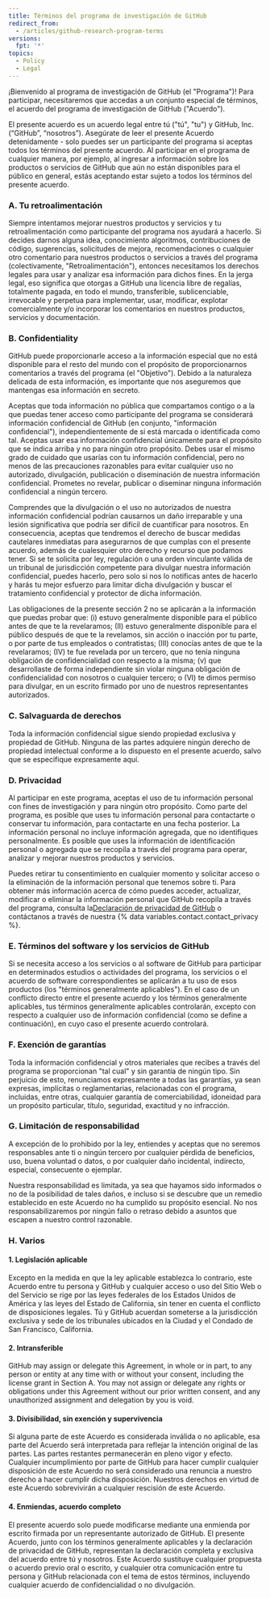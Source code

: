 ```yaml
---
title: Términos del programa de investigación de GitHub
redirect_from:
  - /articles/github-research-program-terms
versions:
  fpt: '*'
topics:
  - Policy
  - Legal
---
```


¡Bienvenido al programa de investigación de GitHub (el "Programa")! Para participar, necesitaremos que accedas a un conjunto especial de términos, el acuerdo del programa de investigación de GitHub ("Acuerdo").

El presente acuerdo es un acuerdo legal entre tú ("tú", "tu") y GitHub, Inc. (“GitHub”, “nosotros”). Asegúrate de leer el presente Acuerdo detenidamente - solo puedes ser un participante del programa si aceptas todos los términos del presente acuerdo. Al participar en el programa de cualquier manera, por ejemplo, al ingresar a información sobre los productos o servicios de GitHub que aún no están disponibles para el público en general, estás aceptando estar sujeto a todos los términos del presente acuerdo.

### A. Tu retroalimentación

Siempre intentamos mejorar nuestros productos y servicios y tu retroalimentación como participante del programa nos ayudará a hacerlo. Si decides darnos alguna idea, conocimiento algoritmos, contribuciones de código, sugerencias, solicitudes de mejora, recomendaciones o cualquier otro comentario para nuestros productos o servicios a través del programa (colectivamente, "Retroalimentación"), entonces necesitamos los derechos legales para usar y analizar esa información para dichos fines. En la jerga legal, eso significa que otorgas a GitHub una licencia libre de regalías, totalmente pagada, en todo el mundo, transferible, sublicenciable, irrevocable y perpetua para implementar, usar, modificar, explotar comercialmente y/o incorporar los comentarios en nuestros productos, servicios y documentación.

### B. Confidentiality

GitHub puede proporcionarle acceso a la información especial que no está disponible para el resto del mundo con el propósito de proporcionarnos comentarios a través del programa (el "Objetivo"). Debido a la naturaleza delicada de esta información, es importante que nos aseguremos que mantengas esa información en secreto.

Aceptas que toda información no pública que compartamos contigo o a la que puedas tener acceso como participante del programa se considerará información confidencial de GitHub (en conjunto, "información confidencial"), independientemente de si está marcada o identificada como tal. Aceptas usar esa información confidencial únicamente para el propósito que se indica arriba y no para ningún otro propósito. Debes usar el mismo grado de cuidado que usarías con tu información confidencial, pero no menos de las precauciones razonables para evitar cualquier uso no autorizado, divulgación, publicación o diseminación de nuestra información confidencial. Prometes no revelar, publicar o diseminar ninguna información confidencial a ningún tercero.

Comprendes que la divulgación o el uso no autorizados de nuestra información confidencial podrían causarnos un daño irreparable y una lesión significativa que podría ser difícil de cuantificar para nosotros. En consecuencia, aceptas que tendremos el derecho de buscar medidas cautelares inmediatas para asegurarnos de que cumplas con el presente acuerdo, además de cualesquier otro derecho y recurso que podamos tener. Si se te solicita por ley, regulación o una orden vinculante válida de un tribunal de jurisdicción competente para divulgar nuestra información confidencial, puedes hacerlo, pero solo si nos lo notificas antes de hacerlo y harás tu mejor esfuerzo para limitar dicha divulgación y buscar el tratamiento confidencial y protector de dicha información.

Las obligaciones de la presente sección 2 no se aplicarán a la información que puedas probar que: (i) estuvo generalmente disponible para el público antes de que te la revelaramos; (II) estuvo generalmente disponible para el público después de que te la revelamos, sin acción o inacción por tu parte, o por parte de tus empleados o contratistas; (III) conocías antes de que te la revelaramos; (IV) te fue revelada por un tercero, que no tenía ninguna obligación de confidencialidad con respecto a la misma; (v) que desarrollaste de forma independiente sin violar ninguna obligación de confidencialidad con nosotros o cualquier tercero; o (VI) te dimos permiso para divulgar, en un escrito firmado por uno de nuestros representantes autorizados.

### C. Salvaguarda de derechos

Toda la información confidencial sigue siendo propiedad exclusiva y propiedad de GitHub.  Ninguna de las partes adquiere ningún derecho de propiedad intelectual conforme a lo dispuesto en el presente acuerdo, salvo que se especifique expresamente aquí.

### D. Privacidad

Al participar en este programa, aceptas el uso de tu información personal con fines de investigación y para ningún otro propósito. Como parte del programa, es posible que uses tu información personal para contactarte o conservar tu información, para contactarte en una fecha posterior. La información personal no incluye información agregada, que no identifiques personalmente. Es posible que uses la información de identificación personal o agregada que se recopila a través del programa para operar, analizar y mejorar nuestros productos y servicios.

Puedes retirar tu consentimiento en cualquier momento y solicitar acceso o la eliminación de la información personal que tenemos sobre ti. Para obtener más información acerca de cómo puedes acceder, actualizar, modificar o eliminar la información personal que GitHub recopila a través del programa, consulta la[Declaración de privacidad de GitHub](/articles/github-privacy-statement/) o contáctanos a través de nuestra {% data variables.contact.contact_privacy %}.

### E. Términos del software y los servicios de GitHub

Si se necesita acceso a los servicios o al software de GitHub para participar en determinados estudios o actividades del programa, los servicios o el acuerdo de software correspondientes se aplicarán a tu uso de esos productos (los "términos generalmente aplicables"). En el caso de un conflicto directo entre el presente acuerdo y los términos generalmente aplicables, tus términos generalmente aplicables controlarán, excepto con respecto a cualquier uso de información confidencial (como se define a continuación), en cuyo caso el presente acuerdo controlará.

### F. Exención de garantías

Toda la información confidencial y otros materiales que recibes a través del programa se proporcionan "tal cual" y sin garantía de ningún tipo. Sin perjuicio de esto, renunciamos expresamente a todas las garantías, ya sean expresas, implícitas o reglamentarias, relacionadas con el programa, incluidas, entre otras, cualquier garantía de comerciabilidad, idoneidad para un propósito particular, título, seguridad, exactitud y no infracción.

### G. Limitación de responsabilidad

A excepción de lo prohibido por la ley, entiendes y aceptas que no seremos responsables ante ti o ningún tercero por cualquier pérdida de beneficios, uso, buena voluntad o datos, o por cualquier daño incidental, indirecto, especial, consecuente o ejemplar.

Nuestra responsabilidad es limitada, ya sea que hayamos sido informados o no de la posibilidad de tales daños, e incluso si se descubre que un remedio establecido en este Acuerdo no ha cumplido su propósito esencial. No nos responsabilizaremos por ningún fallo o retraso debido a asuntos que escapen a nuestro control razonable.

### H. Varios

#### 1. Legislación aplicable
Excepto en la medida en que la ley aplicable establezca lo contrario, este Acuerdo entre tu persona y GitHub y cualquier acceso o uso del Sitio Web o del Servicio se rige por las leyes federales de los Estados Unidos de América y las leyes del Estado de California, sin tener en cuenta el conflicto de disposiciones legales. Tú y GitHub acuerdan someterse a la jurisdicción exclusiva y sede de los tribunales ubicados en la Ciudad y el Condado de San Francisco, California.

#### 2. Intransferible
GitHub may assign or delegate this Agreement, in whole or in part, to any person or entity at any time with or without your consent, including the license grant in Section A. You may not assign or delegate any rights or obligations under this Agreement without our prior written consent, and any unauthorized assignment and delegation by you is void.

#### 3. Divisibilidad, sin exención y supervivencia
Si alguna parte de este Acuerdo es considerada inválida o no aplicable, esa parte del Acuerdo será interpretada para reflejar la intención original de las partes. Las partes restantes permanecerán en pleno vigor y efecto. Cualquier incumplimiento por parte de GitHub para hacer cumplir cualquier disposición de este Acuerdo no será considerado una renuncia a nuestro derecho a hacer cumplir dicha disposición. Nuestros derechos en virtud de este Acuerdo sobrevivirán a cualquier rescisión de este Acuerdo.

#### 4. Enmiendas, acuerdo completo
El presente acuerdo solo puede modificarse mediante una enmienda por escrito firmada por un representante autorizado de GitHub. El presente Acuerdo, junto con los términos generalmente aplicables y la declaración de privacidad de GitHub, representan la declaración completa y exclusiva del acuerdo entre tú y nosotros. Este Acuerdo sustituye cualquier propuesta o acuerdo previo oral o escrito, y cualquier otra comunicación entre tu persona y GitHub relacionada con el tema de estos términos, incluyendo cualquier acuerdo de confidencialidad o no divulgación.
